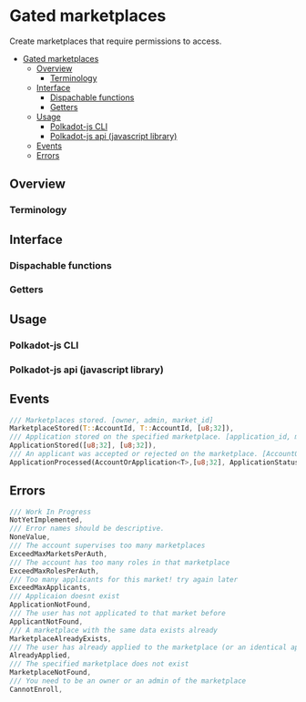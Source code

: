 # Gated marketplaces
Create marketplaces that require permissions to access.

- [Gated marketplaces](#gated-marketplaces)
  - [Overview](#overview)
    - [Terminology](#terminology)
  - [Interface](#interface)
    - [Dispachable functions](#dispachable-functions)
    - [Getters](#getters)
  - [Usage](#usage)
    - [Polkadot-js CLI](#polkadot-js-cli)
    - [Polkadot-js api (javascript library)](#polkadot-js-api-javascript-library)
  - [Events](#events)
  - [Errors](#errors)

## Overview

### Terminology

## Interface

### Dispachable functions

### Getters

## Usage

### Polkadot-js CLI

### Polkadot-js api (javascript library)

## Events

```rust
/// Marketplaces stored. [owner, admin, market_id]
MarketplaceStored(T::AccountId, T::AccountId, [u8;32]),
/// Application stored on the specified marketplace. [application_id, market_id]
ApplicationStored([u8;32], [u8;32]),
/// An applicant was accepted or rejected on the marketplace. [AccountOrApplication, market_id, status]
ApplicationProcessed(AccountOrApplication<T>,[u8;32], ApplicationStatus),
```
## Errors

```rust
/// Work In Progress
NotYetImplemented,
/// Error names should be descriptive.
NoneValue,
/// The account supervises too many marketplaces
ExceedMaxMarketsPerAuth,
/// The account has too many roles in that marketplace 
ExceedMaxRolesPerAuth,
/// Too many applicants for this market! try again later
ExceedMaxApplicants,
/// Applicaion doesnt exist
ApplicationNotFound,
/// The user has not applicated to that market before
ApplicantNotFound,
/// A marketplace with the same data exists already
MarketplaceAlreadyExists,
/// The user has already applied to the marketplace (or an identical application exist)
AlreadyApplied,
/// The specified marketplace does not exist
MarketplaceNotFound,
/// You need to be an owner or an admin of the marketplace
CannotEnroll,
```